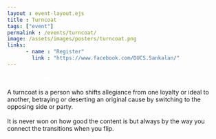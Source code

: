 ```yaml
---
layout : event-layout.ejs
title : Turncoat
tags: ["event"]
permalink : /events/turncoat/
image: /assets/images/posters/turncoat.png
links: 
      - name : "Register" 
        link : "https://www.facebook.com/DUCS.Sankalan/"
---
```

<I style="color:white">“The best hypocrite wins”</I>\
<br>
A turncoat is a person who shifts allegiance from one loyalty or ideal to another, betraying or deserting an original cause by switching to the opposing side or party.\
<br>
It is never won on how good the content is but always by the way you connect the transitions when you flip.
